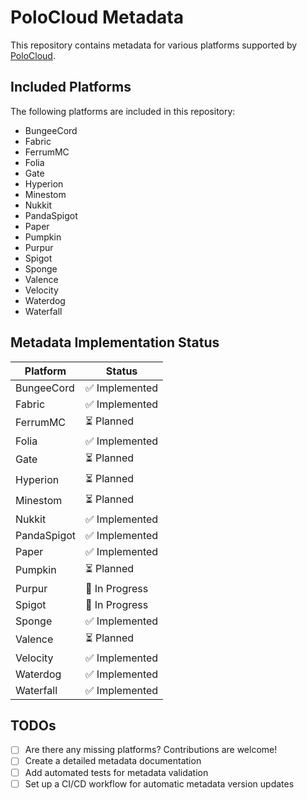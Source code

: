 # PoloCloud Metadata

This repository contains metadata for various platforms supported by [PoloCloud](https://github.com/thePolocloud/polocloud-v2).

## Included Platforms

The following platforms are included in this repository:

- BungeeCord
- Fabric
- FerrumMC
- Folia
- Gate
- Hyperion
- Minestom
- Nukkit
- PandaSpigot
- Paper
- Pumpkin
- Purpur
- Spigot
- Sponge
- Valence
- Velocity
- Waterdog
- Waterfall

## Metadata Implementation Status

| Platform     | Status         |
|--------------|---------------|
| BungeeCord   | ✅ Implemented |
| Fabric       | ✅ Implemented |
| FerrumMC     | ⏳ Planned     |
| Folia        | ✅ Implemented |
| Gate         | ⏳ Planned     |
| Hyperion     | ⏳ Planned     |
| Minestom     | ⏳ Planned     |
| Nukkit       | ✅ Implemented |
| PandaSpigot  | ✅ Implemented |
| Paper        | ✅ Implemented |
| Pumpkin      | ⏳ Planned     |
| Purpur       | 🚧 In Progress |
| Spigot       | 🚧 In Progress |
| Sponge       | ✅ Implemented |
| Valence      | ⏳ Planned     |
| Velocity     | ✅ Implemented |
| Waterdog     | ✅ Implemented |
| Waterfall    | ✅ Implemented |

## TODOs

- [ ] Are there any missing platforms? Contributions are welcome!
- [ ] Create a detailed metadata documentation
- [ ] Add automated tests for metadata validation
- [ ] Set up a CI/CD workflow for automatic metadata version updates